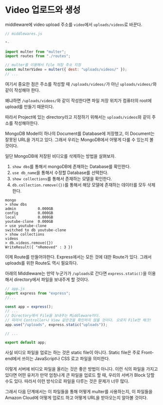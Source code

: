 # Video 업로드와 생성

middleware에 video upload 주소를 `video`에서 `uploads/videos`로 바꾼다.

``` js
// middlewares.js

*-
		 
import multer from "multer";
import routes from "./routes";

// multer를 이용해서 file 저장 주소 지정
const multerVideo = multer({ dest: "uploads/videos/" });
// ...
```

여기서 중요한 점은 주소를 작성할 때 `/uploads/videos/`가 아닌 `uploads/videos/`와 같이 작성해야 한다.

왜냐하면 `/uploads/videos/`와 같이 작성한다면 파일 저장 위치가 컴퓨터의 root에 upload를 만들기 때문이다.

따라서 Project에 있는 directory라고 지정하기 위해서는 `uploads/videos`와 같이 주소를 작성해야한다.



MongoDB Model이 하나의 Document를 Database에 저장했고, 이 Document는 잘못된 URL을 가지고 있다. 그래서 우리는 MongoDB에서 어떻게 다룰 수 있는지 볼 것이다.

일단 MongoDB에 저장된 비디오를 삭제하는 방법을 살펴보자.

1. `show dbs`를 통해서 mongoDB에 존재하는 Database를 확인한다. 
2. `use db_name`을 통해서 수정할 Database를 선택한다.
3. `show collections`를 통해서 존재하는 모델을 확인한다.
4. `db.collection.remove({})`를 통해서 해당 모델에 존재하는 데이터를 모두 삭제한다.

``` shell
mongo
> show dbs
admin          0.000GB
config         0.000GB
local          0.000GB
youtube-clone  0.000GB
> use youtube-clone
switched to db youtube-clone
> show collections
videos
> db.videos.remove({})
WriteResult({ "nRemoved" : 3 })
```



이제 Route를 만들어야한다. Express에서는 모든 것에 대한 Route가 있다. 그래서 uploads를 위한 Route도 역시 필요하다.

아래의 Middleware는 만약 누군가가 `/uploads`로 간다면 `express.static()`을 이용해서 directory에서 파일을 보내주게 할 것이다.

``` js
// app.js
import express from "express";
//...

const app = express();
// ...
// Directory에서 File을 보내주는 Middleware이다.
// 따라서 Controller나 View 같은것을 확인하지 않을 것이다. 오로지 File만 체크!
app.use("/uploads", express.static("uploads"));

// ...

export default app;

```

사실 비디오 파일을 업로는 하는 것은 static file이 아니다. Static file은 주로 Front-end에서 쓰이는 JavaScript나 CSS 로고 파일을 의미한다. 

이렇게 서버에 비디오 파일을 올리는 것은 좋은 방법이 아니다. 이런 식의 파일을 가지고 있다면 어떤 유저가 만약 엄청나게 큰 파일을 업로드 할 때, 우리의 서버가 Block 당할 수도 있다. 따라서 이런 방식으로 파일을 다루는 것은 문제가 너무 많다.

그래서 다음 단계에서는 이 파일들을 통해 어떻게 multer를 사용하는지, 이 파일들을 Amazon Cloud에 어떻게 업로드 하고 어떻게 URL을 받아오는지 알아볼 것이다. 

